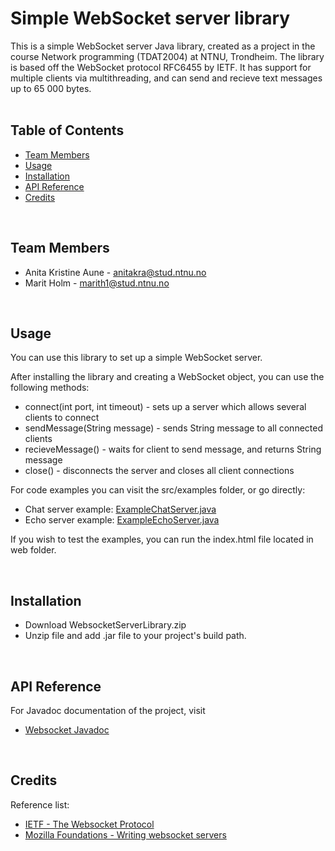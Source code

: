 # Simple WebSocket server library
This is a simple WebSocket server Java library, created as a project in the course Network programming (TDAT2004) at NTNU, Trondheim. 
The library is based off the WebSocket protocol RFC6455 by IETF. It has support for multiple clients via multithreading, and can send and recieve text messages up to 65 000 bytes.
<br>
<br>
## Table of Contents
* [Team Members](#team-members)
* [Usage](#code)
* [Installation](#installation)
* [API Reference](#api)
* [Credits](#credits)
<br>

## <a name="team-members"></a>Team Members
* Anita Kristine Aune -  <anitakra@stud.ntnu.no>
* Marit Holm - <marith1@stud.ntnu.no>
<br>

## <a name="code"></a>Usage
You can use this library to set up a simple WebSocket server. 

After installing the library and creating a WebSocket object, you can use the following methods: 
* connect(int port, int timeout) - sets up a server which allows several clients to connect
* sendMessage(String message) - sends String message to all connected clients
* recieveMessage() - waits for client to send message, and returns String message
* close() - disconnects the server and closes all client connections

For code examples you can visit the src/examples folder, or go directly:
* Chat server example:  <a href="https://github.com/marith/Websocket/tree/master/src/example/ExampleChatServer.java">ExampleChatServer.java</a>
* Echo server example:  <a href="https://github.com/marith/Websocket/tree/master/src/example/ExampleEchoServer.java">ExampleEchoServer.java</a>

If you wish to test the examples, you can run the index.html file located in web folder.

<br>

## <a name="intallation"></a>Installation
* Download WebsocketServerLibrary.zip
* Unzip file and add .jar file to your project's build path.

<br>

## <a name="api"></a>API Reference
For Javadoc documentation of the project, visit
* <a href=https://marith.github.io/Websocket>Websocket Javadoc</a>
<br>

## <a name="credits"></a>Credits
Reference list: 
* <a href=https://tools.ietf.org/html/rfc6455>IETF - The Websocket Protocol</a>
* <a href=https://developer.mozilla.org/en-US/docs/Web/API/WebSockets_API/Writing_WebSocket_servers>Mozilla Foundations - Writing websocket servers</a>
<br>





